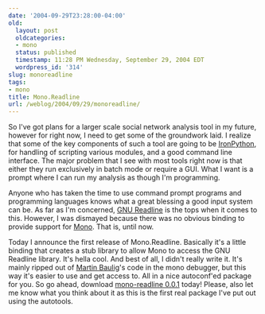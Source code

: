 ```yaml
---
date: '2004-09-29T23:28:00-04:00'
old:
  layout: post
  oldcategories:
  - mono
  status: published
  timestamp: 11:28 PM Wednesday, September 29, 2004 EDT
  wordpress_id: '314'
slug: monoreadline
tags:
- mono
title: Mono.Readline
url: /weblog/2004/09/29/monoreadline/
---
```


So I've got plans for a larger scale social network analysis tool in my future, however
for right now, I need to get some of the groundwork laid.  I realize that some of the key
components of such a tool are going to be [IronPython](http://www.ironpython.com/),
for handling of scripting various modules, and a good command line interface.  The major
problem that I see with most tools right now is that either they run exclusively in batch
mode or require a GUI.  What I want is a prompt where I can run my analysis as though
I'm programming.






Anyone who has taken the time to use command prompt programs and programming languages knows
what a great blessing a good input system can be.  As far as I'm concerned,
[GNU Readline](http://cnswww.cns.cwru.edu/php/chet/readline/rltop.html) is the tops
when it comes to this.  However, I was dismayed because there was no obvious binding to provide
support for [Mono](http://www.mono-project.com/).  That is, until now.






Today I announce the first release of Mono.Readline.  Basically it's a little binding that creates
a stub library to allow Mono to access the GNU Readline library.  It's hella cool.  And best of
all, I didn't really write it.  It's mainly ripped out of [Martin
Baulig](http://primates.ximian.com/~martin/blog/)'s code in the mono debugger, but this way it's easier to use and get access to.  All
in a nice autoconf'ed package for you.  So go ahead, download [mono-readline 0.0.1](http://patrick.wagstrom.net/projects/personal/mono-readline-0.0.1.tar.gz) today!  Please, also let me know what you think about it
as this is the first real package I've put out using the autotools.
